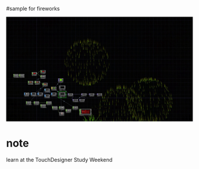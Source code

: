 #sample for fireworks

![サンプルイメージ](https://github.com/tsukasaJapan9/touchdesigner/blob/master/images/fireworks.jpg)

# note
learn at the TouchDesigner Study Weekend
